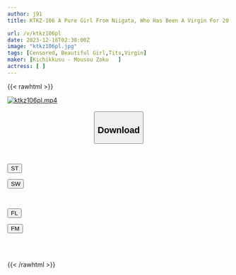 ```yaml
---
author: j91
title: KTKZ-106 A Pure Girl From Niigata, Who Has Been A Virgin For 20 Years, Moved To Tokyo Because She Has A Complex About Her Small Breasts. Ren (20 Years Old)

url: /v/ktkz106pl
date: 2023-12-16T02:30:00Z
image: "ktkz106pl.jpg"
tags: [Censored, Beautiful Girl,Tits,Virgin]
maker: [Kichikkusu - Mousou Zoku   ]
actress: [ ]
---
```



{{< rawhtml >}}

<div class="video" data-videoid="92K28xa77mTa866">
    <a href="javascript:;">
        <img src="/v/ktkz106pl/ktkz106pl.jpg" width="WIDTH" height="HEIGHT" alt="ktkz106pl.mp4" loading="lazy">
    </a>
</div>

<script type="text/javascript" src="https://j91.asia/asset/on-demand-st.js"></script>

<br>
  <link rel="stylesheet" href="https://j91.asia/asset/bs5.css">
  
  <center>
  <button class="btn btn-primary" type="button" data-bs-toggle="collapse" data-bs-target=".multi-collapse" aria-expanded="false" aria-controls="multiCollapseExample1 multiCollapseExample2"><h2>Download</h2></button></center>
</p>
<div class="row">
  <div class="col">
    <div class="collapse multi-collapse" id="multiCollapseExample1">
      <div class="card card-body">
	      	      <br>
<div class="buttons">  
<p><a href="https://streamtape.to/v/92K28xa77mTa866" target="_blank"><button class="btn-hover color-3"><i class="fa fa-download"></i> ST</button></a></p>
<p><a href="https://flaswish.com/z2q1lohjy1dl" target="_blank"><button class="btn-hover color-2"><i class="fa fa-download"></i> SW</button></a></p></div>
    </div>
  </div>
</div>
  <div class="col">
    <div class="collapse multi-collapse" id="multiCollapseExample2">
      <div class="card card-body">
	      <br>
<div class="buttons">
<p><a href="https://filelions.site/f/wnc7tgsezssz" target="_blank"><button class="btn-hover color-9"><i class="fa fa-download"></i> FL</button></a></p>
<p><a href="https://filemoon.sx/d/9mlakgky3uj2" target="_blank"><button class="btn-hover color-8"><i class="fa fa-download"></i> FM</button></a></p></div>
<br><br>
      </div>
    </div>
  </div>
</div>

{{< /rawhtml >}}